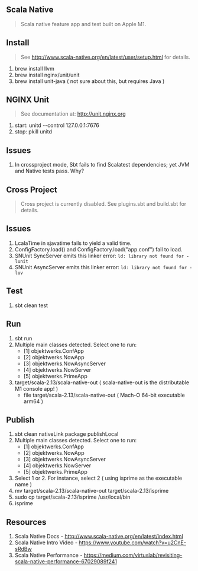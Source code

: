 Scala Native
------------
>Scala native feature app and test built on Apple M1.

Install
-------
>See http://www.scala-native.org/en/latest/user/setup.html for details.
1. brew install llvm
2. brew install nginx/unit/unit
3. brew install unit-java ( not sure about this, but requires Java )

NGINX Unit
----------
>See documentation at: http://unit.nginx.org
1. start: unitd --control 127.0.0.1:7676
2. stop: pkill unitd

Issues
------
1. In crossproject mode, Sbt fails to find Scalatest dependencies; yet JVM and Native tests pass. Why?

Cross Project
-------------
>Cross project is currently disabled. See plugins.sbt and build.sbt for details.

Issues
------
1. LcalaTime in sjavatime fails to yield a valid time.
2. ConfigFactory.load() and ConfigFactory.load("app.conf") fail to load.
3. SNUnit SyncServer emits this linker error: ```ld: library not found for -lunit```
4. SNUnit AsyncServer emits this linker error: ```ld: library not found for -luv```

Test
----
1. sbt clean test

Run
---
1. sbt run
2. Multiple main classes detected. Select one to run:
   * [1] objektwerks.ConfApp
   * [2] objektwerks.NowApp
   * [3] objektwerks.NowAsyncServer
   * [4] objektwerks.NowServer
   * [5] objektwerks.PrimeApp
3. target/scala-2.13/scala-native-out  ( scala-native-out is the distributable M1 console app! )
    * file target/scala-2.13/scala-native-out ( Mach-O 64-bit executable arm64 )

Publish
-------
1. sbt clean nativeLink package publishLocal
2. Multiple main classes detected. Select one to run:
   * [1] objektwerks.ConfApp
   * [2] objektwerks.NowApp
   * [3] objektwerks.NowAsyncServer
   * [4] objektwerks.NowServer
   * [5] objektwerks.PrimeApp
3. Select 1 or 2. For instance, select 2 ( using isprime as the executable name )
4. mv target/scala-2.13/scala-native-out target/scala-2.13/isprime
5. sudo cp target/scala-2.13/isprime /usr/local/bin
6. isprime

Resources
---------
1. Scala Native Docs - http://www.scala-native.org/en/latest/index.html
2. Scala Native Intro Video - https://www.youtube.com/watch?v=u2CnE-sRdBw
3. Scala Native Performance - https://medium.com/virtuslab/revisiting-scala-native-performance-67029089f241